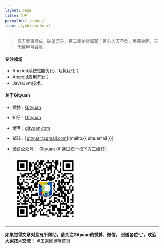 ```yaml
---
layout: page
title: 关于
permalink: /about/
icon: glyphicon-heart
---
```


>  有志者事竟成，破釜沉舟，百二秦关终属楚；苦心人天不负，卧薪尝胆，三千越甲可吞吴.


#### 专注领域

* Andriod系统性能优化、功耗优化；
* Android应用开发；
* Java/Jvm技术。


#### 关于Gityuan


* 微博：[Gityuan](http://weibo.com/gityuan)
* 知乎：[Gityuan](http://www.zhihu.com/people/gityuan)
* 博客：[gityuan.com]([http://gityuan.com)
* 邮箱：[gityuan@gmail.com](mailto:{{ site.email }})
* 微信公众号： [Gityuan]() (可通过扫一扫下方二维码)

    ![Gityuan](/images/about-me/gityuan.jpg)

----------

**如果觉得文章对您有所帮助，请关注Gityuan的微博、微信， 谢谢各位^_^，欢迎大家技术交流！** [点击返回博客首页](http://gityuan.com)
